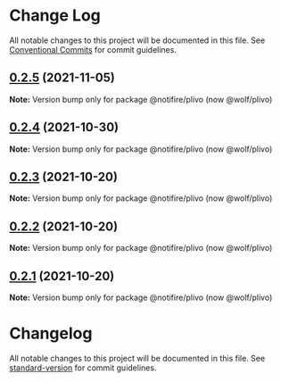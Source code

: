 # Change Log

All notable changes to this project will be documented in this file.
See [Conventional Commits](https://conventionalcommits.org) for commit guidelines.

## [0.2.5](https://github.com/wolfhq/plivo/compare/v0.2.4...v0.2.5) (2021-11-05)

**Note:** Version bump only for package @notifire/plivo (now @wolf/plivo)





## [0.2.4](https://github.com/wolfhq/plivo/compare/v0.2.3...v0.2.4) (2021-10-30)

**Note:** Version bump only for package @notifire/plivo (now @wolf/plivo)





## [0.2.3](https://github.com/wolfhq/plivo/compare/v0.2.2...v0.2.3) (2021-10-20)

**Note:** Version bump only for package @notifire/plivo (now @wolf/plivo)





## [0.2.2](https://github.com/wolfhq/plivo/compare/v0.1.4...v0.2.2) (2021-10-20)

**Note:** Version bump only for package @notifire/plivo (now @wolf/plivo)





## [0.2.1](https://github.com/wolfhq/plivo/compare/v0.1.4...v0.2.1) (2021-10-20)

**Note:** Version bump only for package @notifire/plivo (now @wolf/plivo)





# Changelog

All notable changes to this project will be documented in this file. See [standard-version](https://github.com/conventional-changelog/standard-version) for commit guidelines.
